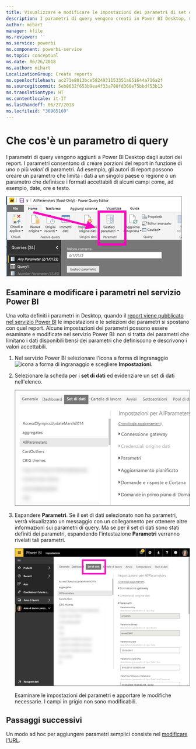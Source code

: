 ```yaml
---
title: Visualizzare e modificare le impostazioni dei parametri di set di dati nel servizio Power BI
description: I parametri di query vengono creati in Power BI Desktop, ma possono essere controllati e aggiornati nel servizio Power BI
author: mihart
manager: kfile
ms.reviewer: ''
ms.service: powerbi
ms.component: powerbi-service
ms.topic: conceptual
ms.date: 06/26/2018
ms.author: mihart
LocalizationGroup: Create reports
ms.openlocfilehash: ac271e8013bce5824931153351a651644a716a2f
ms.sourcegitcommit: 5eb8632f653b9ea4f33a780fd360e75bbdf53b13
ms.translationtype: HT
ms.contentlocale: it-IT
ms.lasthandoff: 06/27/2018
ms.locfileid: "36965160"
---
```

# <a name="what-is-a-query-parameter"></a>Che cos'è un parametro di query
I parametri di query vengono aggiunti a Power BI Desktop dagli autori dei report. I parametri consentono di creare porzioni del report in funzione di uno o più *valori* di parametri. Ad esempio, gli autori di report possono creare un parametro che limita i dati a un singolo paese o regione o un parametro che definisce i formati accettabili di alcuni campi come, ad esempio, date, ore e testo.

![Scheda Home con l'opzione Gestisci parametri nel Desktop](media/service-parameters/power-bi-manage-parameters.png)


## <a name="review-and-edit-parameters-in-power-bi-service"></a>Esaminare e modificare i parametri nel servizio Power BI

Una volta definiti i parametri in Desktop, quando il [report viene pubblicato nel servizio Power BI](desktop-upload-desktop-files.md) le impostazioni e le selezioni dei parametri si spostano con quel report. Alcune impostazioni dei parametri possono essere esaminate e modificate nel servizio Power BI: non si tratta dei parametri che limitano i dati disponibili bensì dei parametri che definiscono e descrivono i valori accettabili.

1. Nel servizio Power BI selezionare l'icona a forma di ingranaggio ![icona a forma di ingranaggio](media/service-parameters/power-bi-cog.png) e scegliere **Impostazioni**.

2. Selezionare la scheda per i **set di dati** ed evidenziare un set di dati nell'elenco. 
    
    ![Finestra Impostazioni con la scheda Set di dati selezionata](media/service-parameters/power-bi-select-dataset2.png)

3. Espandere **Parametri**.  Se il set di dati selezionato non ha parametri, verrà visualizzato un messaggio con un collegamento per ottenere altre informazioni sui parametri di query. Ma se per il set di dati sono stati definiti dei parametri, espandendo l'intestazione **Parametri** verranno rivelati tali parametri. 

    ![Finestra Impostazioni con parametri visualizzati](media/service-parameters/power-bi-settings.png)

    Esaminare le impostazioni dei parametri e apportare le modifiche necessarie. I campi in grigio non sono modificabili. 


## <a name="next-steps"></a>Passaggi successivi
Un modo ad hoc per aggiungere parametri semplici consiste nel [modificare l'URL](service-url-filters.md).
